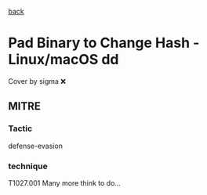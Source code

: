 [back](../index.md)
# Pad Binary to Change Hash - Linux/macOS dd
Cover by sigma :x: 
## MITRE
### Tactic
defense-evasion
### technique
T1027.001
Many more think to do...
